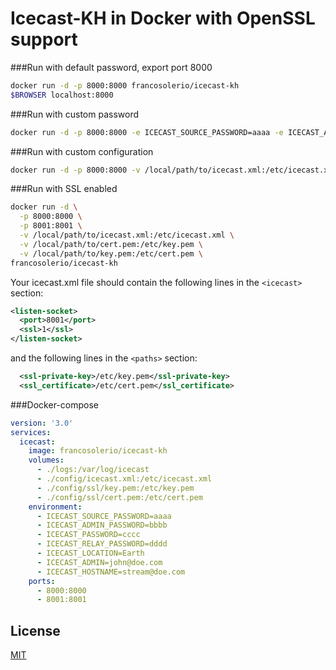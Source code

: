 # Icecast-KH in Docker with OpenSSL support

###Run with default password, export port 8000

```bash
docker run -d -p 8000:8000 francosolerio/icecast-kh
$BROWSER localhost:8000
```

###Run with custom password

```bash
docker run -d -p 8000:8000 -e ICECAST_SOURCE_PASSWORD=aaaa -e ICECAST_ADMIN_PASSWORD=bbbb -e ICECAST_PASSWORD=cccc -e ICECAST_RELAY_PASSWORD=dddd francosolerio/icecast-kh
```

###Run with custom configuration

```bash
docker run -d -p 8000:8000 -v /local/path/to/icecast.xml:/etc/icecast.xml francosolerio/icecast-kh
```

###Run with SSL enabled

```bash
docker run -d \
  -p 8000:8000 \
  -p 8001:8001 \
  -v /local/path/to/icecast.xml:/etc/icecast.xml \
  -v /local/path/to/cert.pem:/etc/key.pem \
  -v /local/path/to/key.pem:/etc/cert.pem \
francosolerio/icecast-kh
```

Your icecast.xml file should contain the following lines in the ```<icecast>``` section:
```xml
<listen-socket>
  <port>8001</port>
  <ssl>1</ssl>
</listen-socket>
```

and the following lines in the ```<paths>``` section:
```xml
  <ssl-private-key>/etc/key.pem</ssl-private-key>
  <ssl_certificate>/etc/cert.pem</ssl_certificate>
```


###Docker-compose

```yaml
version: '3.0'
services:
  icecast:
    image: francosolerio/icecast-kh
    volumes:
      - ./logs:/var/log/icecast
      - ./config/icecast.xml:/etc/icecast.xml
      - ./config/ssl/key.pem:/etc/key.pem
      - ./config/ssl/cert.pem:/etc/cert.pem
    environment:
      - ICECAST_SOURCE_PASSWORD=aaaa
      - ICECAST_ADMIN_PASSWORD=bbbb
      - ICECAST_PASSWORD=cccc
      - ICECAST_RELAY_PASSWORD=dddd
      - ICECAST_LOCATION=Earth
      - ICECAST_ADMIN=john@doe.com
      - ICECAST_HOSTNAME=stream@doe.com
    ports:
      - 8000:8000
      - 8001:8001
```

## License

[MIT](https://github.com/francosolerio/docker-icecast-kh/blob/master/LICENSE.md)
